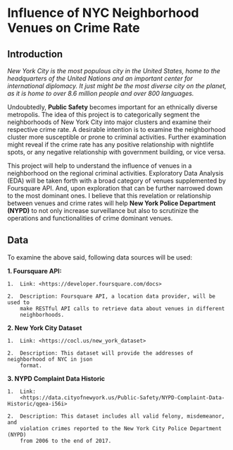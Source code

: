 # Influence of NYC Neighborhood Venues on Crime Rate


## Introduction

*New York City is the most populous city in the United States, home to the
headquarters of the United Nations and an important center for international
diplomacy. It just might be the most diverse city on the planet, as it is home
to over 8.6 million people and over 800 languages.*

Undoubtedly, **Public Safety** becomes important for an ethnically diverse
metropolis. The idea of this project is to categorically segment the
neighborhoods of New York City into major clusters and examine their respective
crime rate. A desirable intention is to examine the neighborhood cluster more
susceptible or prone to criminal activities. Further examination might reveal if
the crime rate has any positive relationship with nightlife spots, or any
negative relationship with government building, or vice versa.

This project will help to understand the influence of venues in a neighborhood
on the regional criminal activities. Exploratory Data Analysis (EDA) will be
taken forth with a broad category of venues supplemented by Foursquare API. And,
upon exploration that can be further narrowed down to the most dominant ones. I
believe that this revelation or relationship between venues and crime rates will
help **New York Police Department (NYPD)** to not only increase surveillance but
also to scrutinize the operations and functionalities of crime dominant venues.


## Data

To examine the above said, following data sources will be used:

**1.  Foursquare API:**

    1.  Link: <https://developer.foursquare.com/docs>

    2.  Description: Foursquare API, a location data provider, will be used to
        make RESTful API calls to retrieve data about venues in different
        neighborhoods.

**2.  New York City Dataset**

    1.  Link: <https://cocl.us/new_york_dataset>

    2.  Description: This dataset will provide the addresses of neighborhood of NYC in json
        format.

**3.  NYPD Complaint Data Historic**

    1.  Link:
        <https://data.cityofnewyork.us/Public-Safety/NYPD-Complaint-Data-Historic/qgea-i56i>

    2.  Description: This dataset includes all valid felony, misdemeanor, and
        violation crimes reported to the New York City Police Department (NYPD)
        from 2006 to the end of 2017.
